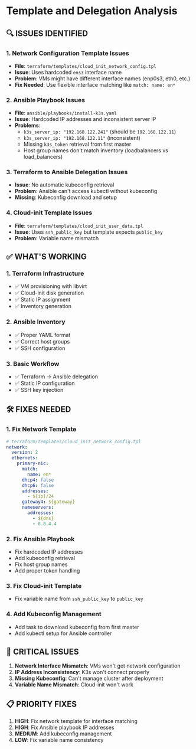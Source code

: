 # Template and Delegation Analysis

## 🔍 **ISSUES IDENTIFIED**

### 1. **Network Configuration Template Issues**
- **File**: `terraform/templates/cloud_init_network_config.tpl`
- **Issue**: Uses hardcoded `ens3` interface name
- **Problem**: VMs might have different interface names (enp0s3, eth0, etc.)
- **Fix Needed**: Use flexible interface matching like `match: name: en*`

### 2. **Ansible Playbook Issues**
- **File**: `ansible/playbooks/install-k3s.yaml`
- **Issue**: Hardcoded IP addresses and inconsistent server IP
- **Problems**:
  - `k3s_server_ip: "192.168.122.241"` (should be `192.168.122.11`)
  - `k3s_server_ip: "192.168.122.11"` (inconsistent)
  - Missing `k3s_token` retrieval from first master
  - Host group names don't match inventory (loadbalancers vs load_balancers)

### 3. **Terraform to Ansible Delegation Issues**
- **Issue**: No automatic kubeconfig retrieval
- **Problem**: Ansible can't access kubectl without kubeconfig
- **Missing**: Kubeconfig download and setup

### 4. **Cloud-init Template Issues**
- **File**: `terraform/templates/cloud_init_user_data.tpl`
- **Issue**: Uses `ssh_public_key` but template expects `public_key`
- **Problem**: Variable name mismatch

## ✅ **WHAT'S WORKING**

### 1. **Terraform Infrastructure**
- ✅ VM provisioning with libvirt
- ✅ Cloud-init disk generation
- ✅ Static IP assignment
- ✅ Inventory generation

### 2. **Ansible Inventory**
- ✅ Proper YAML format
- ✅ Correct host groups
- ✅ SSH configuration

### 3. **Basic Workflow**
- ✅ Terraform → Ansible delegation
- ✅ Static IP configuration
- ✅ SSH key injection

## 🛠️ **FIXES NEEDED**

### 1. **Fix Network Template**
```yaml
# terraform/templates/cloud_init_network_config.tpl
network:
  version: 2
  ethernets:
    primary-nic:
      match:
        name: en*
      dhcp4: false
      dhcp6: false
      addresses:
        - ${ip}/24
      gateway4: ${gateway}
      nameservers:
        addresses:
          - ${dns}
          - 8.8.4.4
```

### 2. **Fix Ansible Playbook**
- Fix hardcoded IP addresses
- Add kubeconfig retrieval
- Fix host group names
- Add proper token handling

### 3. **Fix Cloud-init Template**
- Fix variable name from `ssh_public_key` to `public_key`

### 4. **Add Kubeconfig Management**
- Add task to download kubeconfig from first master
- Add kubectl setup for Ansible controller

## 🚨 **CRITICAL ISSUES**

1. **Network Interface Mismatch**: VMs won't get network configuration
2. **IP Address Inconsistency**: K3s won't connect properly
3. **Missing Kubeconfig**: Can't manage cluster after deployment
4. **Variable Name Mismatch**: Cloud-init won't work

## 📋 **PRIORITY FIXES**

1. **HIGH**: Fix network template for interface matching
2. **HIGH**: Fix Ansible playbook IP addresses
3. **MEDIUM**: Add kubeconfig management
4. **LOW**: Fix variable name consistency
